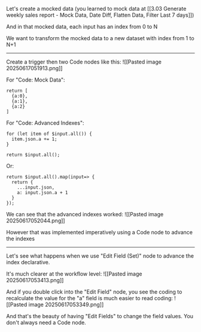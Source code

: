 Let's create a mocked data (you learned to mock data at [[3.03 Generate weekly sales report - Mock Data, Date Diff, Flatten Data, Filter Last 7 days]])

And in that mocked data, each input has an index from 0 to N

We want to transform the mocked data to a new dataset with index from 1 to N+1

---

Create a trigger then two Code nodes like this:
![[Pasted image 20250617051913.png]]

For "Code: Mock Data":
```
return [
  {a:0},
  {a:1},
  {a:2}
]
```

For "Code: Advanced Indexes":
```
for (let item of $input.all()) {
  item.json.a += 1;
}

return $input.all();
```

Or:
```
return $input.all().map(input=> { 
  return {
    ...input.json,
    a: input.json.a + 1
  }
});
```

We can see that the advanced indexes worked:
![[Pasted image 20250617052044.png]]

However that was implemented imperatively using a Code node to advance the indexes

---

Let's see what happens when we use "Edit Field (Set)" node to advance the index declarative. 

It's much clearer at the workflow level:
![[Pasted image 20250617053413.png]]

And if you double click into the "Edit Field" node, you see the coding to recalculate the value for the "a" field is much easier to read coding:
![[Pasted image 20250617053349.png]]

And that's the beauty of having "Edit Fields" to change the field values. You don't always need a Code node.